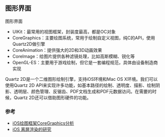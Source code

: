 ## 图形界面

图形界面

* UIKit：最常用的视图框架，封装度最高，都是OC对象 
* CoreGraphics：主要绘图系统，常用于绘制自定义视图，纯C的API，使用Quartz2D做引擎 
* CoreAnimation：提供强大的2D和3D动画效果 
* CoreImage：给图片提供各种滤镜处理，比如高斯模糊、锐化等 
* OpenGL-ES：主要用于游戏绘制，但它是一套编程规范，具体由设备制造商实现

Quartz 2D是一个二维图形绘制引擎，支持iOS环境和Mac OS X环境。我们可以使用Quartz 2D API来实现许多功能，如基本路径的绘制、透明度、描影、绘制阴影、透明层、颜色管理、反锯齿、PDF文档生成和PDF元数据访问。在需要的时候，Quartz 2D还可以借助图形硬件的功能。

### 参考

 * [iOS绘图框架CoreGraphics分析](http://www.cocoachina.com/ios/20170809/20187.html)
 * [iOS 离屏渲染的研究
](https://www.jianshu.com/p/6d24a4c29e18)
